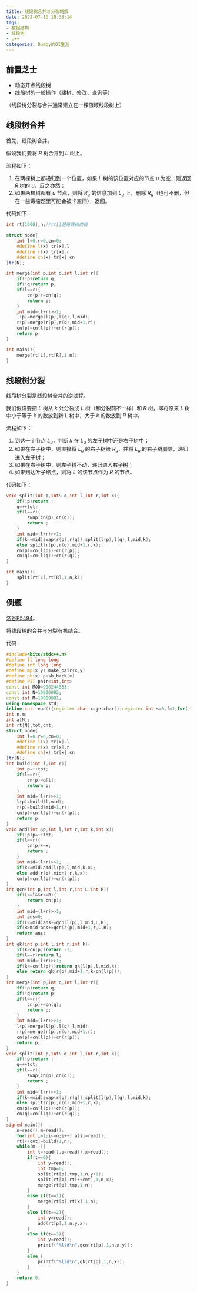 ```yaml
---
title: 线段树合并与分裂略解
date: 2022-07-10 18:38:14
tags:
- 数据结构
- 线段树
- c++
categories: Dumby的OI生涯
---
```


## 前置芝士

- 动态开点线段树
- 线段树的一般操作（建树、修改、查询等）

<!--more-->

（线段树分裂与合并通常建立在一棵值域线段树上）

## 线段树合并

首先，线段树合并。

假设我们要将 $R$ 树合并到 $L$ 树上。

流程如下：

1. 在两棵树上都递归到一个位置，如果 $L$ 树的该位置对应的节点 $u$ 为空，则返回 $R$ 树的 $u$，反之亦然；
2. 如果两棵树都有 $u$ 节点，则将 $R_{u}$ 的信息加到 $L_{u}$ 上，删除 $R_{u}$（也可不删，但在一些毒瘤题里可能会被卡空间），返回。

代码如下：

```cpp
int rt[1000],n;//rt[]是每棵树的根

struct node{
	int l=0,r=0,cn=0;
	#define l(x) tr[x].l
	#define r(x) tr[x].r
	#define cn(x) tr[x].cn
}tr[N];

int merge(int p,int q,int l,int r){
	if(!p)return q;
	if(!q)return p;
	if(l==r){
		cn(p)+=cn(q);
		return p;
	}
	int mid=(l+r)>>1;
	l(p)=merge(l(p),l(q),l,mid);
	r(p)=merge(r(p),r(q),mid+1,r);
	cn(p)=cn(l(p))+cn(r(p));
	return p;
}

int main(){
	merge(rt[L],rt[R],1,n);
}
```

## 线段树分裂

线段树分裂是线段树合并的逆过程。

我们假设要把 $L$ 树从 $k$ 处分裂成 $L$ 树（和分裂前不一样）和 $R$ 树，即将原来 $L$ 树中小于等于 $k$ 的数放到新 $L$ 树中，大于 $k$ 的数放到 $R$ 树中。

流程如下：

1. 到达一个节点 $L_{u}$，判断 $k$ 在 $L_{u}$ 的左子树中还是右子树中；
2. 如果在左子树中，则直接将 $L_{u}$ 的右子树给 $R_{u}$，并将 $L_{u}$ 的右子树删除，递归进入左子树；
3. 如果在右子树中，则左子树不动，递归进入右子树；
4. 如果到达叶子结点，则将 $L$ 的该节点作为 $R$ 的节点。

代码如下：

```cpp
void split(int p,int& q,int l,int r,int k){
	if(!p)return ;
	q=++tot;
	if(l==r){
		swap(cn(p),cn(q));
		return ;
	}
	int mid=(l+r)>>1;
	if(k<=mid)swap(r(p),r(q)),split(l(p),l(q),l,mid,k);
	else split(r(p),r(q),mid+1,r,k);
	cn(p)=cn(l(p))+cn(r(p));
	cn(q)=cn(l(q))+cn(r(q));
}

int main(){
	split(rt[L],rt[R],1,n,k);
}
```

## 例题

[洛谷P5494](https://www.luogu.com.cn/problem/P5494)。

将线段树的合并与分裂有机结合。

代码：

```cpp
#include<bits/stdc++.h>
#define ll long long
#define int long long
#define mp(x,y) make_pair(x,y)
#define pb(x) push_back(x)
#define PII pair<int,int>
const int MOD=998244353;
const int N=10000002;
const int M=10000001;
using namespace std;
inline int read(){register char c=getchar();register int s=0,f=1;for(;!isdigit(c);c=getchar())if(c=='-')f=-1;for(;isdigit(c);c=getchar())s=(s<<3)+(s<<1)+c-'0';return s*f;}
int n,m;
int a[N];
int rt[N],tot,cnt;
struct node{
	int l=0,r=0,cn=0;
	#define l(x) tr[x].l
	#define r(x) tr[x].r
	#define cn(x) tr[x].cn
}tr[N];
int build(int l,int r){
	int p=++tot;
	if(l==r){
		cn(p)=a[l];
		return p;
	}
	int mid=(l+r)>>1;
	l(p)=build(l,mid);
	r(p)=build(mid+1,r);
	cn(p)=cn(l(p))+cn(r(p));
	return p;
}
void add(int &p,int l,int r,int k,int x){
	if(!p)p=++tot;
	if(l==r){
		cn(p)+=x;
		return ;
	}
	int mid=(l+r)>>1;
	if(k<=mid)add(l(p),l,mid,k,x);
	else add(r(p),mid+1,r,k,x);
	cn(p)=cn(l(p))+cn(r(p));
}
int qcn(int p,int l,int r,int L,int R){
	if(L<=l&&r<=R){
		return cn(p);
	}
	int mid=(l+r)>>1;
	int ans=0;
	if(L<=mid)ans+=qcn(l(p),l,mid,L,R);
	if(R>mid)ans+=qcn(r(p),mid+1,r,L,R);
	return ans;
}
int qk(int p,int l,int r,int k){
	if(k>cn(p))return -1;
	if(l==r)return l;
	int mid=(l+r)>>1;
	if(k<=cn(l(p)))return qk(l(p),l,mid,k);
	else return qk(r(p),mid+1,r,k-cn(l(p)));
}
int merge(int p,int q,int l,int r){
	if(!p)return q;
	if(!q)return p;
	if(l==r){
		cn(p)+=cn(q);
		return p;
	}
	int mid=(l+r)>>1;
	l(p)=merge(l(p),l(q),l,mid);
	r(p)=merge(r(p),r(q),mid+1,r);
	cn(p)=cn(l(p))+cn(r(p));
	return p;
}
void split(int p,int& q,int l,int r,int k){
	if(!p)return ;
	q=++tot;
	if(l==r){
		swap(cn(p),cn(q));
		return ;
	}
	int mid=(l+r)>>1;
	if(k<=mid)swap(r(p),r(q)),split(l(p),l(q),l,mid,k);
	else split(r(p),r(q),mid+1,r,k);
	cn(p)=cn(l(p))+cn(r(p));
	cn(q)=cn(l(q))+cn(r(q));
}
signed main(){
	n=read(),m=read();
	for(int i=1;i<=n;i++) a[i]=read();
	rt[++cnt]=build(1,n);
	while(m--){
		int t=read(),p=read(),x=read();
		if(t==0){
			int y=read();
			int tmp=0;
			split(rt[p],tmp,1,n,y+1);
			split(rt[p],rt[++cnt],1,n,x);
			merge(rt[p],tmp,1,n);
		}
		else if(t==1){
			merge(rt[p],rt[x],1,n);
		}
		else if(t==2){
			int y=read();
			add(rt[p],1,n,y,x);
		}
		else if(t==3){
			int y=read();
			printf("%lld\n",qcn(rt[p],1,n,x,y));
		}
		else {
			printf("%lld\n",qk(rt[p],1,n,x));
		}
	}
	return 0;
}
```